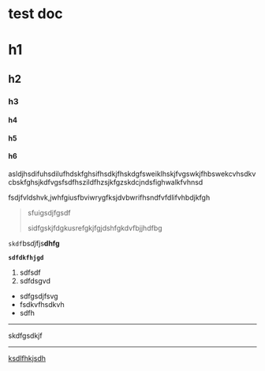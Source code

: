 # test doc

# h1

## h2

### h3

#### h4

#### h5

#### h6

 asldjhsdifuhsdilufhdskfghsifhsdkjfhskdgfsweiklhskjfvgswkjfhbswekcvhsdkvcbskfghsjkdfvgsfsdfhszildfhzsjkfgzskdcjndsfighwalkfvhnsd

fsdjfvldshvk,jwhfgiusfbviwrygfksjdvbwrifhsndfvfdlifvhbdjkfgh

> sfuigsdjfgsdf
>
> sidfgskjfdgkusrefgkjfgjdshfgkdvfbjjhdfbg

`skdf`bs*dj*fjs**dhfg**

**`sdfdkfhjgd`**

1. sdfsdf
2. sdfdsgvd

- sdfgsdjfsvg
- fsdkvfhsdkvh
- sdfh

---

skdfgsdkjf

---

[ksdlfhkjsdh](http://localhost:9003/)